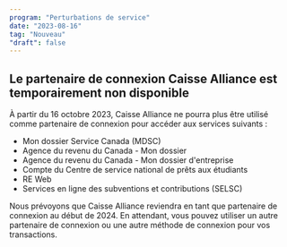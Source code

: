 ```yaml
---
program: "Perturbations de service"
date: "2023-08-16"
tag: "Nouveau"
"draft": false
---
```


## Le partenaire de connexion Caisse Alliance est temporairement non disponible

À partir du 16 octobre 2023, Caisse Alliance ne pourra plus être utilisé comme partenaire de connexion pour accéder aux services suivants :

- Mon dossier Service Canada (MDSC)
- Agence du revenu du Canada - Mon dossier
- Agence du revenu du Canada - Mon dossier d'entreprise
- Compte du Centre de service national de prêts aux étudiants
- RE Web 
- Services en ligne des subventions et contributions (SELSC)

Nous prévoyons que Caisse Alliance reviendra en tant que partenaire de connexion au début de 2024. En attendant, vous pouvez utiliser un autre partenaire de connexion ou une autre méthode de connexion pour vos transactions.